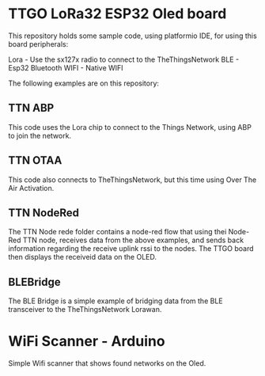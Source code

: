 # TTGO LoRa32 ESP32 Oled board

This repository holds some sample code, using platformio IDE, for using this board peripherals:

 Lora - Use the sx127x radio to connect to the TheThingsNetwork
 BLE  - Esp32 Bluetooth 
 WIFI - Native WIFI

The following examples are on this repository:

## TTN ABP

This code uses the Lora chip to connect to the Things Network, using ABP to join the network.

## TTN OTAA

This code also connects to TheThingsNetwork, but this time using Over The Air Activation.

## TTN NodeRed

The TTN Node rede folder contains a node-red flow that using thei Node-Red TTN node, receives data from the above examples, and sends back information regarding the receive uplink rssi to the nodes.
The TTGO board then displays the receiveid data on the OLED. 

## BLEBridge

The BLE Bridge is a simple example of bridging data from the BLE transceiver to the TheThingsNetwork Lorawan.

# WiFi Scanner - Arduino

Simple Wifi scanner that shows found networks on the Oled.
